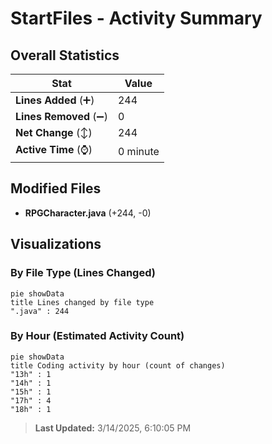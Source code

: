 # StartFiles - Activity Summary 

## Overall Statistics

| Stat                   | Value                                                             |
| ---------------------- | ----------------------------------------------------------------- |
| **Lines Added** (➕)   | 244                                          |
| **Lines Removed** (➖) | 0                                        |
| **Net Change** (↕)    | 244                |
| **Active Time** (⌚)   | 0 minute |


## Modified Files
- **RPGCharacter.java** (+244, -0)

## Visualizations

### By File Type (Lines Changed)

```mermaid
pie showData
title Lines changed by file type
".java" : 244
```

### By Hour (Estimated Activity Count)

```mermaid
pie showData
title Coding activity by hour (count of changes)
"13h" : 1
"14h" : 1
"15h" : 1
"17h" : 4
"18h" : 1
```


> **Last Updated:** 3/14/2025, 6:10:05 PM